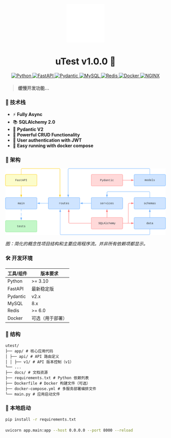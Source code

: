 <div align="center" >
  <img src="docs/utest.svg" alt="icon" width="120px" height="120px">
  <h1>
    uTest v1.0.0 👋
  </h1>
</div>

<p align="center" >
  <a href="">
      <img src="https://img.shields.io/badge/Python-3776AB?style=for-the-badge&logo=python&logoColor=white" alt="Python" height="25">
  </a>
  <a href="https://fastapi.tiangolo.com">
      <img src="https://img.shields.io/badge/FastAPI-005571?style=for-the-badge&logo=fastapi" alt="FastAPI" height="25">
  </a>
  <a href="https://docs.pydantic.dev/2.4/">
      <img src="https://img.shields.io/badge/Pydantic-E92063?logo=pydantic&logoColor=fff&style=for-the-badge" alt="Pydantic" height="25">
  </a>
  <a href="https://www.mysql.org">
      <img src="https://img.shields.io/badge/MySQL-316192?style=for-the-badge&logo=mysql&logoColor=white" alt="MySQL" height="25">
  </a>
  <a href="https://redis.io">
      <img src="https://img.shields.io/badge/Redis-DC382D?logo=redis&logoColor=fff&style=for-the-badge" alt="Redis" height="25">
  </a>
  <a href="https://docs.docker.com/compose/">
      <img src="https://img.shields.io/badge/Docker-2496ED?logo=docker&logoColor=fff&style=for-the-badge" alt="Docker" height="25">
  </a>
  <a href="https://nginx.org/en/">
      <img src="https://img.shields.io/badge/NGINX-009639?logo=nginx&logoColor=fff&style=for-the-badge" alt=NGINX height="25">
  </a>
</p>

> #### 缓慢开发功能...

### 🎉 技术栈

- ⚡️ **Fully Async**
- 📚 **SQLAlchemy 2.0**
- 🚀 **Pydantic V2**
- 🦾 **Powerful CRUD Functionality**
- 🔐 **User authentication with JWT**
- 🚚 **Easy running with docker compose**

### 🏬 架构

![Simplified, conceptual project structure and main application flow](docs/structure.svg)

_图：简化的概念性项目结构和主要应用程序流。并非所有依赖项都显示。_

### 🛠️ 开发环境

| 工具/组件 | 版本要求         |
| --------- | ---------------- |
| Python    | \>= 3.10         |
| FastAPI   | 最新稳定版       |
| Pydantic  | v2.x             |
| MySQL     | 8.x              |
| Redis     | \>= 6.0          |
| Docker    | 可选（用于部署） |

### 📁 结构

```
utest/
├── app/ # 核心应用代码
│ ├── api/ # API 路由定义
│ │ ├── v1/ # API 版本控制（v1）
└── ...
├── docs/ # 文档资源
├── requirements.txt # Python 依赖列表
├── Dockerfile # Docker 构建文件（可选）
├── docker-compose.yml # 多服务部署编排文件
└── main.py # 应用启动文件
```

### 🏁 本地启动

```bash
pip install -r requirements.txt

uvicorn app.main:app --host 0.0.0.0 --port 8000 --reload
```
